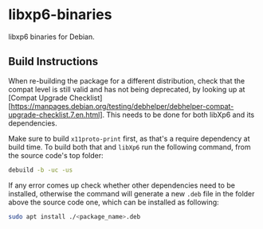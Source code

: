 # libxp6-binaries

libxp6 binaries for Debian.

## Build Instructions

When re-building the package for a different distribution, check that the compat level is still valid and has not being deprecated, by looking up at [Compat Upgrade Checklist][https://manpages.debian.org/testing/debhelper/debhelper-compat-upgrade-checklist.7.en.html]. This needs to be done for both libXp6 and its dependencies.

Make sure to build `x11proto-print` first, as that's a require dependency at build time. To build both that and `libXp6` run the following command, from the source code's top folder:

```bash
debuild -b -uc -us
```

If any error comes up check whether other dependencies need to be installed, otherwise the command will generate a new `.deb` file in the folder above the source code one, which can be installed as following:

```bash
sudo apt install ./<package_name>.deb
```
